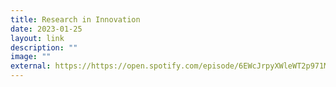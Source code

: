 ```yaml
---
title: Research in Innovation
date: 2023-01-25
layout: link
description: ""
image: ""
external: https://https://open.spotify.com/episode/6EWcJrpyXWleWT2p971MMn?si=8ea9143d4d504565
---
```

